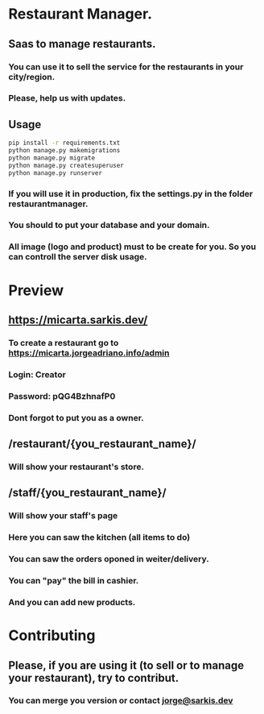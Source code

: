 # Restaurant Manager.
## Saas to manage restaurants.

### You can use it to sell the service for the restaurants in your city/region.
### Please, help us with updates.

## Usage
```bash
pip install -r requirements.txt
python manage.py makemigrations
python manage.py migrate
python manage.py createsuperuser
python manage.py runserver
```
### If you will use it in production, fix the settings.py in the folder restaurantmanager.
### You should to put your database and your domain.
### All image (logo and product) must to be create for you. So you can controll the server disk usage. 

# Preview
## https://micarta.sarkis.dev/
### To create a restaurant go to https://micarta.jorgeadriano.info/admin
### Login: Creator
### Password: pQG4BzhnafP0

### Dont forgot to put you as a owner.

## /restaurant/{you_restaurant_name}/ 
### Will show your restaurant's store.
## /staff/{you_restaurant_name}/
### Will show your staff's page
### Here you can saw the kitchen (all items to do)
### You can saw the orders oponed in weiter/delivery.
### You can "pay" the bill in cashier.
### And you can add new products.

# Contributing
## Please, if you are using it (to sell or to manage your restaurant), try to contribut.
### You can merge you version or contact jorge@sarkis.dev
